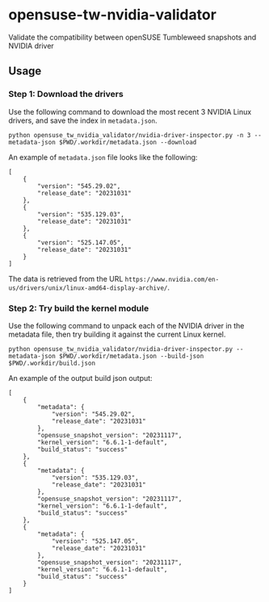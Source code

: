 # opensuse-tw-nvidia-validator

Validate the compatibility between openSUSE Tumbleweed snapshots and NVIDIA driver

## Usage

### Step 1: Download the drivers

Use the following command to download the most recent 3 NVIDIA Linux
drivers, and save the index in `metadata.json`.

```
python opensuse_tw_nvidia_validator/nvidia-driver-inspector.py -n 3 --metadata-json $PWD/.workdir/metadata.json --download
```

An example of `metadata.json` file looks like the following:


```
[
    {
        "version": "545.29.02",
        "release_date": "20231031"
    },
    {
        "version": "535.129.03",
        "release_date": "20231031"
    },
    {
        "version": "525.147.05",
        "release_date": "20231031"
    }
]
```

The data is retrieved from the URL `https://www.nvidia.com/en-us/drivers/unix/linux-amd64-display-archive/`.

### Step 2: Try build the kernel module

Use the following command to unpack each of the NVIDIA driver in the metadata file, then try building it against the current Linux kernel.

```
python opensuse_tw_nvidia_validator/nvidia-driver-inspector.py --metadata-json $PWD/.workdir/metadata.json --build-json $PWD/.workdir/build.json
```

An example of the output build json output:

```
[
    {
        "metadata": {
            "version": "545.29.02",
            "release_date": "20231031"
        },
        "opensuse_snapshot_version": "20231117",
        "kernel_version": "6.6.1-1-default",
        "build_status": "success"
    },
    {
        "metadata": {
            "version": "535.129.03",
            "release_date": "20231031"
        },
        "opensuse_snapshot_version": "20231117",
        "kernel_version": "6.6.1-1-default",
        "build_status": "success"
    },
    {
        "metadata": {
            "version": "525.147.05",
            "release_date": "20231031"
        },
        "opensuse_snapshot_version": "20231117",
        "kernel_version": "6.6.1-1-default",
        "build_status": "success"
    }
]
```
